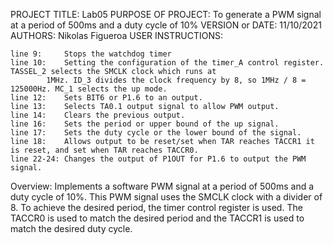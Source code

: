
PROJECT TITLE:                      Lab05 
PURPOSE OF PROJECT:                 To generate a PWM signal at a period of 500ms and a duty cycle of 10%
VERSION or DATE:                    11/10/2021
AUTHORS:                            Nikolas Figueroa
USER INSTRUCTIONS:                  

	line 9: 	Stops the watchdog timer 
	line 10:	Setting the configuration of the timer_A control register. TASSEL_2 selects the SMCLK clock which runs at 
			1MHz. ID_3 divides the clock frequency by 8, so 1MHz / 8 = 125000Hz. MC_1 selects the up mode.
	line 12:	Sets BIT6 or P1.6 to an output.
	line 13:	Selects TA0.1 output signal to allow PWM output.
	line 14:	Clears the previous output.
	line 16:	Sets the period or upper bound of the up signal. 
	line 17:	Sets the duty cycle or the lower bound of the signal.
	line 18:	Allows output to be reset/set when TAR reaches TACCR1 it is reset, and set when TAR reaches TACCR0.
	line 22-24:	Changes the output of P1OUT for P1.6 to output the PWM signal.

Overview:
	Implements a software PWM signal at a period of 500ms and a duty cycle of 10%. This PWM signal uses the SMCLK clock with a divider of 8. To achieve the desired 
	period, the timer control register is used. The TACCR0 is used to match the desired period and the TACCR1 is used to match the desired duty cycle. 
